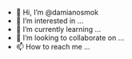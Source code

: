 - 👋 Hi, I’m @damianosmok
- 👀 I’m interested in ...
- 🌱 I’m currently learning ...
- 💞️ I’m looking to collaborate on ...
- 📫 How to reach me ...

<!---
damianosmok/damianosmok is a ✨ special ✨ repository because its `README.md` (this file) appears on your GitHub profile.
You can click the Preview link to take a look at your changes.
--->

